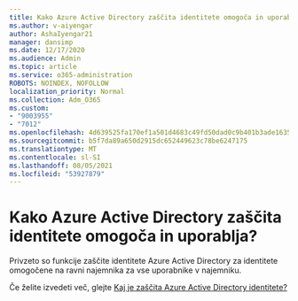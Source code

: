 ```yaml
---
title: Kako Azure Active Directory zaščita identitete omogoča in uporablja
ms.author: v-aiyengar
author: AshaIyengar21
manager: dansimp
ms.date: 12/17/2020
ms.audience: Admin
ms.topic: article
ms.service: o365-administration
ROBOTS: NOINDEX, NOFOLLOW
localization_priority: Normal
ms.collection: Adm_O365
ms.custom:
- "9003955"
- "7012"
ms.openlocfilehash: 4d639525fa170ef1a501d4683c49fd50dad0c9b401b3ade1635d11e783524237
ms.sourcegitcommit: b5f7da89a650d2915dc652449623c78be6247175
ms.translationtype: MT
ms.contentlocale: sl-SI
ms.lasthandoff: 08/05/2021
ms.locfileid: "53927879"
---
```

# <a name="how-azure-active-directory-identity-protection-is-provisioned-and-deployed"></a>Kako Azure Active Directory zaščita identitete omogoča in uporablja?

Privzeto so funkcije zaščite identitete Azure Active Directory za identitete omogočene na ravni najemnika za vse uporabnike v najemniku.

Če želite izvedeti več, glejte [Kaj je zaščita Azure Active Directory identitete?](https://go.microsoft.com/fwlink/?linkid=2130395)